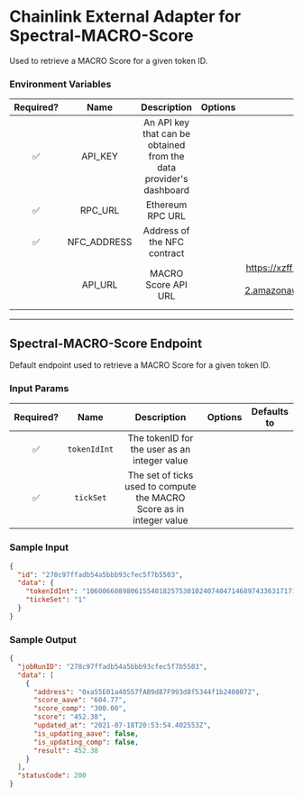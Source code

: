 # Chainlink External Adapter for Spectral-MACRO-Score

Used to retrieve a MACRO Score for a given token ID.

### Environment Variables

| Required? |    Name     |                            Description                             | Options |                                  Defaults to                                  |
| :-------: | :---------: | :----------------------------------------------------------------: | :-----: | :---------------------------------------------------------------------------: |
|    ✅     |   API_KEY   | An API key that can be obtained from the data provider's dashboard |         |                                                                               |
|    ✅     |   RPC_URL   |                          Ethereum RPC URL                          |         |                                                                               |
|    ✅     | NFC_ADDRESS |                    Address of the NFC contract                     |         |                                                                               |
|           |   API_URL   |                        MACRO Score API URL                         |         | https://xzff24vr3m.execute-api.us-east-2.amazonaws.com/default/spectral-proxy |

---

## Spectral-MACRO-Score Endpoint

Default endpoint used to retrieve a MACRO Score for a given token ID.

### Input Params

| Required? |     Name     |                             Description                              | Options | Defaults to |
| :-------: | :----------: | :------------------------------------------------------------------: | :-----: | :---------: |
|    ✅     | `tokenIdInt` |             The tokenID for the user as an integer value             |         |             |
|    ✅     |  `tickSet`   | The set of ticks used to compute the MACRO Score as in integer value |         |             |

### Sample Input

```json
{
  "id": "278c97ffadb54a5bbb93cfec5f7b5503",
  "data": {
    "tokenIdInt": "106006608980615540182575301024074047146897433631717113916135614816662076801843",
    "tickeSet": "1"
  }
}
```

### Sample Output

```json
{
  "jobRunID": "278c97ffadb54a5bbb93cfec5f7b5503",
  "data": [
    {
      "address": "0xa55E01a40557fAB9d87F993d8f5344f1b2408072",
      "score_aave": "604.77",
      "score_comp": "300.00",
      "score": "452.38",
      "updated_at": "2021-07-18T20:53:54.402553Z",
      "is_updating_aave": false,
      "is_updating_comp": false,
      "result": 452.38
    }
  ],
  "statusCode": 200
}
```
